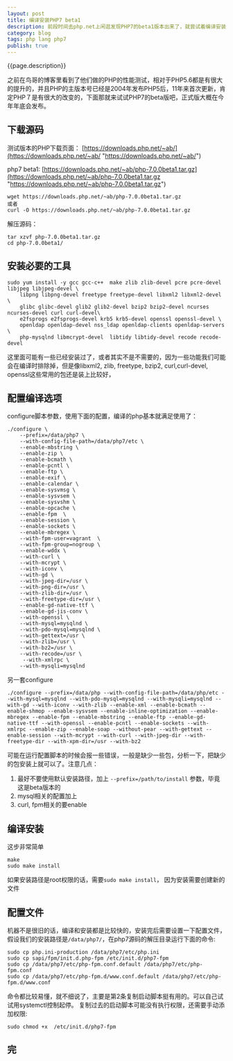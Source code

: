 ```yaml
---
layout: post
title: 编译安装PHP7 beta1
description: 前段时间去php.net上闲逛发现PHP7的beta1版本出来了，就尝试着编译安装了一下
category: blog
tags: php lang php7
publish: true
---
```


{{page.description}}

之前在鸟哥的博客里看到了他们做的PHP的性能测试，相对于PHP5.6都是有很大的提升的，并且PHP的主版本号已经是2004年发布PHP5后，11年来首次更新，肯定PHP７是有很大的改变的，下面那就来试试PHP7的beta版吧，正式版大概在今年年底会发布。

## 下载源码 ##
测试版本的PHP下载页面： [https://downloads.php.net/~ab/](https://downloads.php.net/~ab/ "https://downloads.php.net/~ab/")

php7 beta1: [https://downloads.php.net/~ab/php-7.0.0beta1.tar.gz](https://downloads.php.net/~ab/php-7.0.0beta1.tar.gz "https://downloads.php.net/~ab/php-7.0.0beta1.tar.gz")

```
wget https://downloads.php.net/~ab/php-7.0.0beta1.tar.gz
或者
curl -O https://downloads.php.net/~ab/php-7.0.0beta1.tar.gz
```
解压源码： 

```
tar xzvf php-7.0.0beta1.tar.gz
cd php-7.0.0beta1/
```

## 安装必要的工具 ##

```
sudo yum install -y gcc gcc-c++  make zlib zlib-devel pcre pcre-devel  libjpeg libjpeg-devel \
	libpng libpng-devel freetype freetype-devel libxml2 libxml2-devel \
	glibc glibc-devel glib2 glib2-devel bzip2 bzip2-devel ncurses ncurses-devel curl curl-devel\
	e2fsprogs e2fsprogs-devel krb5 krb5-devel openssl openssl-devel \
	openldap openldap-devel nss_ldap openldap-clients openldap-servers \
	php-mysqlnd libmcrypt-devel  libtidy libtidy-devel recode recode-devel
```
这里面可能有一些已经安装过了，或者其实不是不需要的，因为一些功能我们可能会在编译时排除掉，但是像libxml2, zlib, freetype, bzip2, curl,curl-devel, openssl这些常用的包还是装上比较好，

## 配置编译选项 ##
configure脚本参数，使用下面的配置，编译的php基本就满足使用了：

```
./configure \
    --prefix=/data/php7 \
    --with-config-file-path=/data/php7/etc \
    --enable-mbstring \
    --enable-zip \
    --enable-bcmath \
    --enable-pcntl \
    --enable-ftp \
    --enable-exif \
    --enable-calendar \
    --enable-sysvmsg \
    --enable-sysvsem \
    --enable-sysvshm \
    --enable-opcache \
    --enable-fpm  \
    --enable-session \
    --enable-sockets \
    --enable-mbregex \
    --with-fpm-user=vagrant  \
    --with-fpm-group=nogroup \
    --enable-wddx \
    --with-curl \
    --with-mcrypt \
    --with-iconv \
    --with-gd \
    --with-jpeg-dir=/usr \
    --with-png-dir=/usr \
    --with-zlib-dir=/usr \
    --with-freetype-dir=/usr \
    --enable-gd-native-ttf \
    --enable-gd-jis-conv \
    --with-openssl \
    --with-mysql=mysqlnd \
    --with-pdo-mysql=mysqlnd \
    --with-gettext=/usr \
    --with-zlib=/usr \
    --with-bz2=/usr \
    --with-recode=/usr \
     --with-xmlrpc \
    --with-mysqli=mysqlnd
```

另一套configure

```
./configure --prefix=/data/php --with-config-file-path=/data/php/etc --with-mysql=mysqlnd --with-pdo-mysql=mysqlnd --with-mysqli=mysqlnd --with-gd --with-iconv --with-zlib --enable-xml --enable-bcmath --enable-shmop --enable-sysvsem --enable-inline-optimization --enable-mbregex --enable-fpm --enable-mbstring --enable-ftp --enable-gd-native-ttf --with-openssl --enable-pcntl --enable-sockets --with-xmlrpc --enable-zip --enable-soap --without-pear --with-gettext --enable-session --with-mcrypt --with-curl --with-jpeg-dir --with-freetype-dir --with-xpm-dir=/usr --with-bz2
```
可能在运行配置脚本的时候会报一些错误，一般是缺少一些包，分析一下，把缺少的包安装上就可以了。注意几点：

1. 最好不要使用默认安装路径，加上 ```--prefix=/path/to/install``` 参数，毕竟这是beta版本的
2. mysql相关的配置加上
3. curl, fpm相关的要enable

## 编译安装 ##
这步非常简单

```
make
sudo make install
```
如果安装路径是root权限的话，需要```sudo make install```， 因为安装需要创建新的文件

## 配置文件 ##
机器不是很旧的话，编译和安装都是比较快的，安装完后需要设置一下配置文件，假设我们的安装路径是```/data/php7/```，在php7源码的解压目录运行下面的命令:

```
sudo cp php.ini-production /data/php7/etc/php.ini
sudo cp sapi/fpm/init.d.php-fpm /etc/init.d/php7-fpm
sudo cp /data/php7/etc/php-fpm.conf.default /data/php7/etc/php-fpm.conf
sudo cp /data/php7/etc/php-fpm.d/www.conf.default /data/php7/etc/php-fpm.d/www.conf
```
命令都比较易懂，就不细说了，主要是第2条复制启动脚本挺有用的。可以自己试试用systemctl控制起停。
复制过去的启动脚本可能没有执行权限，还需要手动添加权限:

```
sudo chmod +x  /etc/init.d/php7-fpm
```

## 完 ##